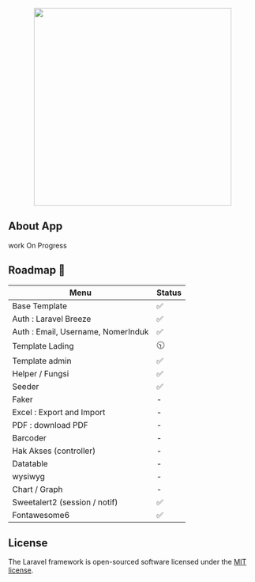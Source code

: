 <p align="center"><a href="https://laravel.com" target="_blank"><img src="https://raw.githubusercontent.com/laravel/art/master/logo-lockup/5%20SVG/2%20CMYK/1%20Full%20Color/laravel-logolockup-cmyk-red.svg" width="400"></a></p>


## About App

work On Progress


## Roadmap 💎
| Menu                                                                       | Status                                                                                                            |
| ----------------------------------------------------------------------------------------- | -------------------------------------------------------------------------------------------------------------------------------- |
| Base Template                                                                      | :white_check_mark:                                                                                                  |
| Auth : Laravel Breeze                                                                      | :white_check_mark:                                                                                                  |
| Auth : Email, Username, NomerInduk                                                                       | :white_check_mark:                                                                                                               |
| Template Lading                                                                     | :clock1030:                                                                                                               |
| Template admin                                                                       | :white_check_mark:                                                                                                              |
| Helper / Fungsi                                                                       | :white_check_mark:                                                                                                               |
| Seeder                                                                        | :white_check_mark:                                                                                                              |
| Faker                                                                        | -                                                                                                          |
| Excel : Export and Import                                                                       | -                                                                                                              |
| PDF : download PDF                                                                       | -                                                                                                              |
| Barcoder                                                                       | -                                                                                                              |
| Hak Akses (controller)                                                                       | -                                                                                                              |
| Datatable                                                                       | -                                                                                                              |
| wysiwyg                                                                       | -                                                                                                              |
| Chart / Graph                                                                       | -                                                                                                              |
| Sweetalert2 (session / notif)                                                                      | :white_check_mark:                                                                                                               |
| Fontawesome6                                                                      | :white_check_mark:                                                                                                               |
## License

The Laravel framework is open-sourced software licensed under the [MIT license](https://opensource.org/licenses/MIT).
